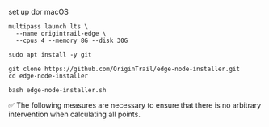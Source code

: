 set up dor macOS
```
multipass launch lts \
  --name origintrail-edge \
  --cpus 4 --memory 8G --disk 30G
```
```
sudo apt install -y git
```
```
git clone https://github.com/OriginTrail/edge-node-installer.git
cd edge-node-installer
```
```
bash edge-node-installer.sh
```

✅ The following measures are necessary to ensure that there is no arbitrary intervention when calculating all points.

